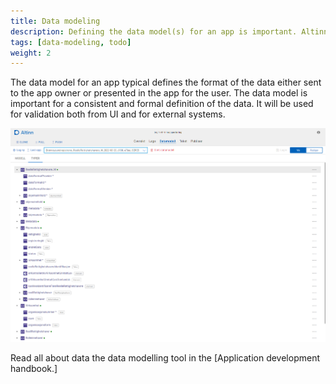 ```yaml
---
title: Data modeling
description: Defining the data model(s) for an app is important. Altinn Studio supports importing existing data models and creating new data models.
tags: [data-modeling, todo]
weight: 2
---
```


The data model for an app typical defines the format of the data either sent to the app owner or presented in the app
for the user. The data model is important for a consistent and formal definition of the data. It will
be used for validation both from UI and for external systems.

![Editor for enkel datamodellering](data-modelling.png "Data modell editor")


Read all about data the data modelling tool in the [Application development handbook.]